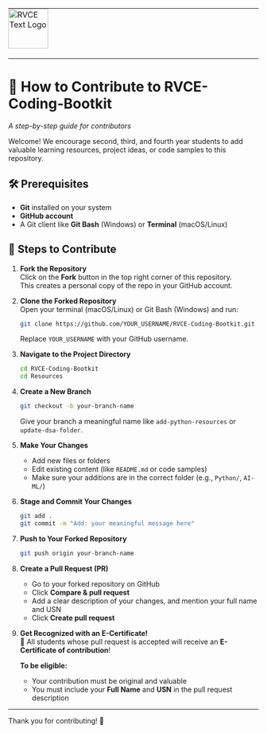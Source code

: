 <table width="100%" style="border: 0; border-collapse: collapse; border-spacing: 0;">
<tr style="height: 100px; border: 0;">
<td align="left" style="border: 0; padding: 0; margin: 0; vertical-align: middle; height: 100px;">
  <a href="https://rvce.edu.in">
    <img src="https://github.com/overclocked-2124/RVCE-Coding-Bootkit/blob/main/gitAssets/RVCE_Logo_With_Text.png" alt="RVCE Text Logo" height="80">
  </a>
  &nbsp;&nbsp;&nbsp;&nbsp;&nbsp;&nbsp;&nbsp;&nbsp;&nbsp;&nbsp;
</td>
<td style="border: 0; padding: 0; margin: 0; height: 100px;">&nbsp;&nbsp;&nbsp;&nbsp;&nbsp;&nbsp;&nbsp;&nbsp;&nbsp;&nbsp;&nbsp;&nbsp;&nbsp;&nbsp;&nbsp;&nbsp;&nbsp;&nbsp;&nbsp;&nbsp;</td>
<td style="border: 0; padding: 0; margin: 0; height: 100px;">&nbsp;&nbsp;&nbsp;&nbsp;&nbsp;&nbsp;&nbsp;&nbsp;&nbsp;&nbsp;&nbsp;&nbsp;&nbsp;&nbsp;&nbsp;&nbsp;&nbsp;&nbsp;&nbsp;&nbsp;</td>
<td style="border: 0; padding: 0; margin: 0; height: 100px;">&nbsp;&nbsp;&nbsp;&nbsp;&nbsp;&nbsp;&nbsp;&nbsp;&nbsp;&nbsp;&nbsp;&nbsp;&nbsp;&nbsp;&nbsp;&nbsp;&nbsp;&nbsp;&nbsp;&nbsp;</td>
<td style="border: 0; padding: 0; margin: 0; height: 100px;">&nbsp;&nbsp;&nbsp;&nbsp;&nbsp;&nbsp;&nbsp;&nbsp;&nbsp;&nbsp;&nbsp;&nbsp;&nbsp;&nbsp;&nbsp;&nbsp;&nbsp;&nbsp;&nbsp;&nbsp;</td>
<td style="border: 0; padding: 0; margin: 0; height: 100px;">&nbsp;&nbsp;&nbsp;&nbsp;&nbsp;&nbsp;&nbsp;&nbsp;&nbsp;&nbsp;&nbsp;&nbsp;&nbsp;&nbsp;&nbsp;&nbsp;&nbsp;&nbsp;&nbsp;&nbsp;</td>
<td align="right" style="border: 0; padding: 0; margin: 0; vertical-align: middle; height: 100px;">
  <a href="https://www.linkedin.com/company/coding-club-rvce/posts/?feedView=all">
    <img src="https://github.com/overclocked-2124/RVCE-Coding-Bootkit/blob/main/gitAssets/CCLogo_BG_Removed.png" alt="Coding Club Logo" height="80">
  </a>
</td>
</tr>
</table>

# 🚀 How to Contribute to RVCE-Coding-Bootkit

*A step-by-step guide for contributors*

Welcome! We encourage second, third, and fourth year students to add valuable learning resources, project ideas, or code samples
to this repository.




## 🛠️ Prerequisites

- **Git** installed on your system  
- **GitHub account**  
- A Git client like **Git Bash** (Windows) or **Terminal** (macOS/Linux)



## 🔄 Steps to Contribute

1. **Fork the Repository**  
   Click on the **Fork** button in the top right corner of this repository.  
   This creates a personal copy of the repo in your GitHub account.

2. **Clone the Forked Repository**  
   Open your terminal (macOS/Linux) or Git Bash (Windows) and run:  
   ```bash
   git clone https://github.com/YOUR_USERNAME/RVCE-Coding-Bootkit.git
   ```
   Replace `YOUR_USERNAME` with your GitHub username.

3. **Navigate to the Project Directory**  
   ```bash
   cd RVCE-Coding-Bootkit
   cd Resources
   ```

4. **Create a New Branch**  
   ```bash
   git checkout -b your-branch-name
   ```
   Give your branch a meaningful name like `add-python-resources` or `update-dsa-folder`.

5. **Make Your Changes**  
   - Add new files or folders  
   - Edit existing content (like `README.md` or code samples)  
   - Make sure your additions are in the correct folder (e.g., `Python/`, `AI-ML/`)

6. **Stage and Commit Your Changes**  
   ```bash
   git add .
   git commit -m "Add: your meaningful message here"
   ```

7. **Push to Your Forked Repository**  
   ```bash
   git push origin your-branch-name
   ```

8. **Create a Pull Request (PR)**  
   - Go to your forked repository on GitHub  
   - Click **Compare & pull request**  
   - Add a clear description of your changes, and mention your full name and USN 
   - Click **Create pull request**

9. **Get Recognized with an E-Certificate!**  
   🌟 All students whose pull request is accepted will receive an **E-Certificate of contribution**!

   **To be eligible:**
   - Your contribution must be original and valuable
   - You must include your **Full Name** and **USN** in the pull request description

---

Thank you for contributing! 🎉
